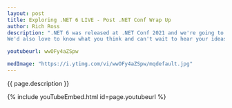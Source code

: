 ```yaml
---
layout: post
title: Exploring .NET 6 LIVE - Post .NET Conf Wrap Up
author: Rich Ross
description: ".NET 6 was released at .NET Conf 2021 and we're going to talk about new features, try it out live, and maybe explore some new features in IDEs that go with it.  There's been a lot going on in this space and after .NET Conf we'll have plenty of thoughts about it.<br><br>
We'd also love to know what you think and can't wait to hear your ideas for what we should try.  We love to explore things live and learn together.<br><br> .NET Conf 2021 is November 9-11: https://www.dotnetconf.net/."

youtubeurl: wwOFy4aZSpw

medImage: "https://i.ytimg.com/vi/wwOFy4aZSpw/mqdefault.jpg"
---
```


{{ page.description }}

{% include youTubeEmbed.html id=page.youtubeurl %}
